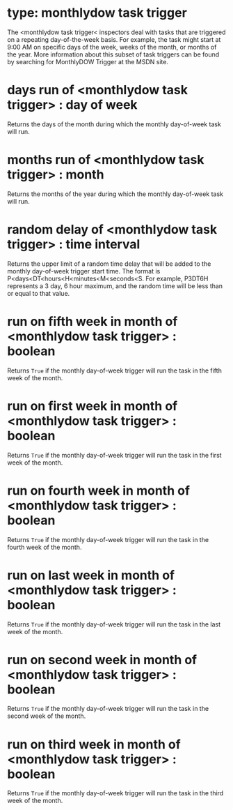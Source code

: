 # type: monthlydow task trigger

The &lt;monthlydow task trigger&lt; inspectors deal with tasks that are triggered on a repeating day-of-the-week basis. For example, the task might start at 9:00 AM on specific days of the week, weeks of the month, or months of the year. More information about this subset of task triggers can be found by searching for MonthlyDOW Trigger at the MSDN site.

# days run of &lt;monthlydow task trigger&gt; : day of week

Returns the days of the month during which the monthly day-of-week task will run.

# months run of &lt;monthlydow task trigger&gt; : month

Returns  the months of the year during which the monthly day-of-week task will run.

# random delay of &lt;monthlydow task trigger&gt; : time interval

Returns the upper limit of a random time delay that will be added to the monthly day-of-week trigger start time. The format is P&lt;days&lt;DT&lt;hours&lt;H&lt;minutes&lt;M&lt;seconds&lt;S. For example, P3DT6H represents a 3 day, 6 hour maximum, and the random time will be less than or equal to that value.

# run on fifth week in month of &lt;monthlydow task trigger&gt; : boolean

Returns `True` if the monthly day-of-week trigger will run the task in the fifth week of the month.

# run on first week in month of &lt;monthlydow task trigger&gt; : boolean

Returns `True` if the monthly day-of-week trigger will run the task in the first week of the month.

# run on fourth week in month of &lt;monthlydow task trigger&gt; : boolean

Returns `True` if the monthly day-of-week trigger will run the task in the fourth week of the month.

# run on last week in month of &lt;monthlydow task trigger&gt; : boolean

Returns `True` if the monthly day-of-week trigger will run the task in the last week of the month.

# run on second week in month of &lt;monthlydow task trigger&gt; : boolean

Returns `True` if the monthly day-of-week trigger will run the task in the second week of the month.

# run on third week in month of &lt;monthlydow task trigger&gt; : boolean

Returns `True` if the monthly day-of-week trigger will run the task in the third week of the month.

